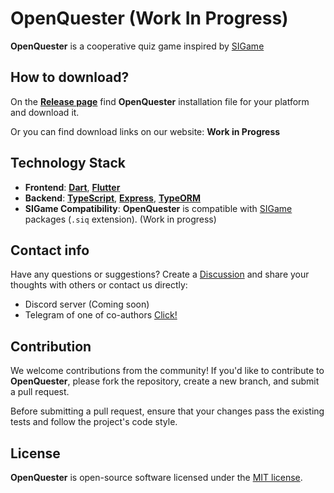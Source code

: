 # OpenQuester (Work In Progress)

**OpenQuester** is a cooperative quiz game inspired by [SIGame](https://github.com/VladimirKhil/SI)

## How to download?
On the **[Release page](https://github.com/Asion001/OpenQuester/releases/latest)** find **OpenQuester** installation file for your platform and download it.

Or you can find download links on our website: **Work in Progress**

## Technology Stack

- **Frontend**: **[Dart](https://dart.dev/)**, **[Flutter](https://flutter.dev/)**
- **Backend**: **[TypeScript](https://www.typescriptlang.org/)**, **[Express](https://expressjs.com/)**, **[TypeORM](https://typeorm.io/)**
- **SIGame Compatibility**: **OpenQuester** is compatible with [SIGame](https://github.com/VladimirKhil/SI) packages (`.siq` extension). (Work in progress)

## Contact info
Have any questions or suggestions? Create a [Discussion](https://github.com/Asion001/OpenQuester/discussions) and share your thoughts with others or contact us directly:
- Discord server (Coming soon)
- Telegram of one of co-authors [Click!](https://t.me/sukui_code)

## Contribution

We welcome contributions from the community! If you'd like to contribute to **OpenQuester**, please fork the repository, create a new branch, and submit a pull request.

Before submitting a pull request, ensure that your changes pass the existing tests and follow the project's code style.

## License

**OpenQuester** is open-source software licensed under the [MIT license](LICENSE).
